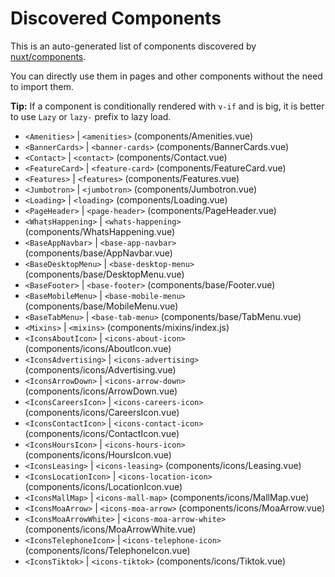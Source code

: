 # Discovered Components

This is an auto-generated list of components discovered by [nuxt/components](https://github.com/nuxt/components).

You can directly use them in pages and other components without the need to import them.

**Tip:** If a component is conditionally rendered with `v-if` and is big, it is better to use `Lazy` or `lazy-` prefix to lazy load.

- `<Amenities>` | `<amenities>` (components/Amenities.vue)
- `<BannerCards>` | `<banner-cards>` (components/BannerCards.vue)
- `<Contact>` | `<contact>` (components/Contact.vue)
- `<FeatureCard>` | `<feature-card>` (components/FeatureCard.vue)
- `<Features>` | `<features>` (components/Features.vue)
- `<Jumbotron>` | `<jumbotron>` (components/Jumbotron.vue)
- `<Loading>` | `<loading>` (components/Loading.vue)
- `<PageHeader>` | `<page-header>` (components/PageHeader.vue)
- `<WhatsHappening>` | `<whats-happening>` (components/WhatsHappening.vue)
- `<BaseAppNavbar>` | `<base-app-navbar>` (components/base/AppNavbar.vue)
- `<BaseDesktopMenu>` | `<base-desktop-menu>` (components/base/DesktopMenu.vue)
- `<BaseFooter>` | `<base-footer>` (components/base/Footer.vue)
- `<BaseMobileMenu>` | `<base-mobile-menu>` (components/base/MobileMenu.vue)
- `<BaseTabMenu>` | `<base-tab-menu>` (components/base/TabMenu.vue)
- `<Mixins>` | `<mixins>` (components/mixins/index.js)
- `<IconsAboutIcon>` | `<icons-about-icon>` (components/icons/AboutIcon.vue)
- `<IconsAdvertising>` | `<icons-advertising>` (components/icons/Advertising.vue)
- `<IconsArrowDown>` | `<icons-arrow-down>` (components/icons/ArrowDown.vue)
- `<IconsCareersIcon>` | `<icons-careers-icon>` (components/icons/CareersIcon.vue)
- `<IconsContactIcon>` | `<icons-contact-icon>` (components/icons/ContactIcon.vue)
- `<IconsHoursIcon>` | `<icons-hours-icon>` (components/icons/HoursIcon.vue)
- `<IconsLeasing>` | `<icons-leasing>` (components/icons/Leasing.vue)
- `<IconsLocationIcon>` | `<icons-location-icon>` (components/icons/LocationIcon.vue)
- `<IconsMallMap>` | `<icons-mall-map>` (components/icons/MallMap.vue)
- `<IconsMoaArrow>` | `<icons-moa-arrow>` (components/icons/MoaArrow.vue)
- `<IconsMoaArrowWhite>` | `<icons-moa-arrow-white>` (components/icons/MoaArrowWhite.vue)
- `<IconsTelephoneIcon>` | `<icons-telephone-icon>` (components/icons/TelephoneIcon.vue)
- `<IconsTiktok>` | `<icons-tiktok>` (components/icons/Tiktok.vue)
